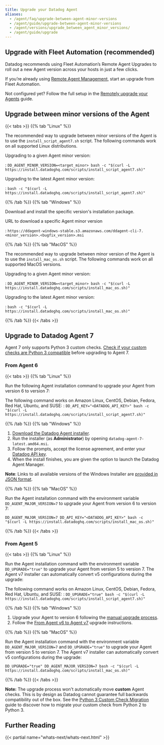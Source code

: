 ```yaml
---
title: Upgrade your Datadog Agent
aliases:
  - /agent/faq/upgrade-between-agent-minor-versions
  - /agent/guide/upgrade-between-agent-minor-versions
  - /agent/versions/upgrade_between_agent_minor_versions/
  - /agent/guide/upgrade
---
```


## Upgrade with Fleet Automation (recommended)
Datadog recommends using Fleet Automation’s Remote Agent Upgrades to roll out a new Agent version across your hosts in just a few clicks.

If you’re already using [Remote Agent Management][2], start an upgrade from Fleet Automation.

Not configured yet? Follow the full setup in the [Remotely upgrade your Agents][3] guide.



## Upgrade between minor versions of the Agent

{{< tabs >}}
{{% tab "Linux" %}}

The recommended way to upgrade between minor versions of the Agent is to use the `install_script_agent7.sh` script. The following commands work on all supported Linux distributions.

Upgrading to a given Agent minor version:

: `DD_AGENT_MINOR_VERSION=<target_minor> bash -c "$(curl -L https://install.datadoghq.com/scripts/install_script_agent7.sh)"`

Upgrading to the latest Agent minor version:

: `bash -c "$(curl -L https://install.datadoghq.com/scripts/install_script_agent7.sh)"`

{{% /tab %}}
{{% tab "Windows" %}}

Download and install the specific version's installation package.

URL to download a specific Agent minor version

: `https://ddagent-windows-stable.s3.amazonaws.com/ddagent-cli-7.<minor_version>.<bugfix_version>.msi`

{{% /tab %}}
{{% tab "MacOS" %}}

The recommended way to upgrade between minor version of the Agent is to use the `install_mac_os.sh` script. The following commands work on all supported MacOS versions.

Upgrading to a given Agent minor version:

: `DD_AGENT_MINOR_VERSION=<target_minor> bash -c "$(curl -L https://install.datadoghq.com/scripts/install_mac_os.sh)"`

Upgrading to the latest Agent minor version:

: `bash -c "$(curl -L https://install.datadoghq.com/scripts/install_mac_os.sh)"`

{{% /tab %}}
{{< /tabs >}}


## Upgrade to Datadog Agent 7 


<div class="alert alert-info">
Agent 7 only supports Python 3 custom checks. <a href="/agent/guide/python-3">Check if your custom checks are Python 3 compatible</a> before upgrading to Agent 7.
</div>

### From Agent 6

{{< tabs >}}
{{% tab "Linux" %}}

Run the following Agent installation command to upgrade your Agent from version 6 to version 7:

The following command works on Amazon Linux, CentOS, Debian, Fedora, Red Hat, Ubuntu, and SUSE:
: `DD_API_KEY="<DATADOG_API_KEY>" bash -c "$(curl -L https://install.datadoghq.com/scripts/install_script_agent7.sh)"`

{{% /tab %}}
{{% tab "Windows" %}}

1. [Download the Datadog Agent installer][1].
2. Run the installer (as **Administrator**) by opening `datadog-agent-7-latest.amd64.msi`.
3. Follow the prompts, accept the license agreement, and enter your [Datadog API key][2].
4. When the install finishes, you are given the option to launch the Datadog Agent Manager.

**Note**: Links to all available versions of the Windows Installer are [provided in JSON format][3].

[1]: https://ddagent-windows-stable.s3.amazonaws.com/datadog-agent-7-latest.amd64.msi
[2]: https://app.datadoghq.com/organization-settings/api-keys
[3]: https://ddagent-windows-stable.s3.amazonaws.com/installers_v2.json
{{% /tab %}}
{{% tab "MacOS" %}}

Run the Agent installation command with the environment variable `DD_AGENT_MAJOR_VERSION=7` to upgrade your Agent from version 6 to version 7:

```shell
DD_AGENT_MAJOR_VERSION=7 DD_API_KEY="<DATADOG_API_KEY>" bash -c "$(curl -L https://install.datadoghq.com/scripts/install_mac_os.sh)"
```

{{% /tab %}}
{{< /tabs >}}

### From Agent 5

{{< tabs >}}
{{% tab "Linux" %}}

Run the Agent installation command with the environment variable `DD_UPGRADE="true"` to upgrade your Agent from version 5 to version 7. The Agent v7 installer can automatically convert v5 configurations during the upgrade:

The following command works on Amazon Linux, CentOS, Debian, Fedora, Red Hat, Ubuntu, and SUSE:
: `DD_UPGRADE="true" bash -c "$(curl -L https://install.datadoghq.com/scripts/install_script_agent7.sh)"`

{{% /tab %}}
{{% tab "Windows" %}}

1. Upgrade your Agent to version 6 following the [manual upgrade process][1].
2. Follow the [From Agent v6 to Agent v7](#from-agent-v6-to-agent-v7) upgrade instructions.

[1]: /agent/versions/upgrade_to_agent_v6/?tab=windows#manual-upgrade
{{% /tab %}}
{{% tab "MacOS" %}}

Run the Agent installation command with the environment variable `DD_AGENT_MAJOR_VERSION=7` and `DD_UPGRADE="true"` to upgrade your Agent from version 5 to version 7. The Agent v7 installer can automatically convert v5 configurations during the upgrade:

```shell
DD_UPGRADE="true" DD_AGENT_MAJOR_VERSION=7 bash -c "$(curl -L https://install.datadoghq.com/scripts/install_mac_os.sh)"
```

{{% /tab %}}
{{< /tabs >}}

**Note:** The upgrade process won't automatically move **custom** Agent checks. This is by design as Datadog cannot guarantee full backwards compatibility out of the box. See the [Python 3 Custom Check Migration][1] guide to discover how to migrate your custom check from Python 2 to Python 3.

## Further Reading

{{< partial name="whats-next/whats-next.html" >}}

[1]: /agent/guide/python-3/
[2]: /agent/fleet_automation/remote_management
[3]: /agent/fleet_automation/remote_management#remotely-upgrade-your-agents

